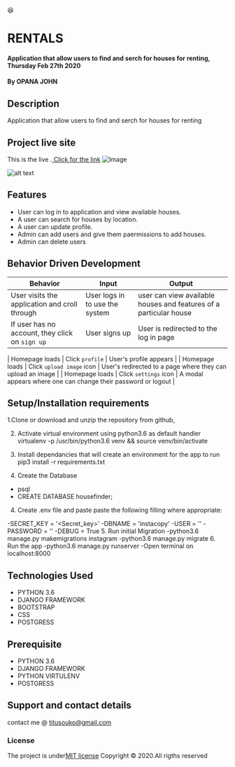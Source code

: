 :satisfied:
# RENTALS
#### Application that allow users to find and serch for houses for renting, Thursday Feb 27th 2020
#### By **OPANA JOHN**

## Description
Application that allow users to find and serch for houses for renting

## Project live site
  This is the live .[ Click for the link]()
 ![Image](/static/img/screen.png)
 
 ![alt text](/static/img/screenshort.png)
## Features
* User can log in to application and view available houses.
* A user can search for houses by location.
* A user can update profile.
* Admin can add users and give them paermissions to add houses.
* Admin can delete users



## Behavior Driven Development
| Behavior            | Input                         | Output                        | 
| ------------------- | ----------------------------- | ----------------------------- |
| User visits the application and croll through  | User logs in to use the system | user can view available houses and features of a particular house | 
If user has no account, they click on `sign up` | User signs up | User is redirected to the log in page |

|  Homepage loads | Click `profile` | User's profile appears | 
| Homepage loads | Click `upload image` icon | User's redirected to a page where they can upload an image | 
| Homepage loads | Click `settings` icon | A modal appears where one can change their password or logout | 



## Setup/Installation requirements
1.Clone or download and unzip the repository from github,

2. Activate virtual environment using python3.6 as default handler virtualenv -p /usr/bin/python3.6 venv && source venv/bin/activate

3. Install dependancies that will create an environment for the app to run pip3 install -r requirements.txt
4. Create the Database
- psql
- CREATE DATABASE housefinder;

4. Create .env file and paste paste the following filling where appropriate:

-SECRET_KEY = '<Secret_key>'
-DBNAME = 'instacopy'
-USER = '<Username>'
-PASSWORD = '<password>'
-DEBUG = True
5. Run initial Migration
-python3.6 manage.py makemigrations instagram
-python3.6 manage.py migrate
6. Run the app
-python3.6 manage.py runserver
-Open terminal on localhost:8000



## Technologies Used
* PYTHON 3.6
* DJANGO FRAMEWORK
* BOOTSTRAP
* CSS
* POSTGRESS

## Prerequisite
* PYTHON 3.6
* DJANGO FRAMEWORK
* PYTHON VIRTULENV
* POSTGRESS
## Support and contact details
contact me @ titusouko@gmail.com
### License
The project is under[MIT license](/blob/master/LICENSE)
Copyright &copy; 2020.All rigths reserved
  
